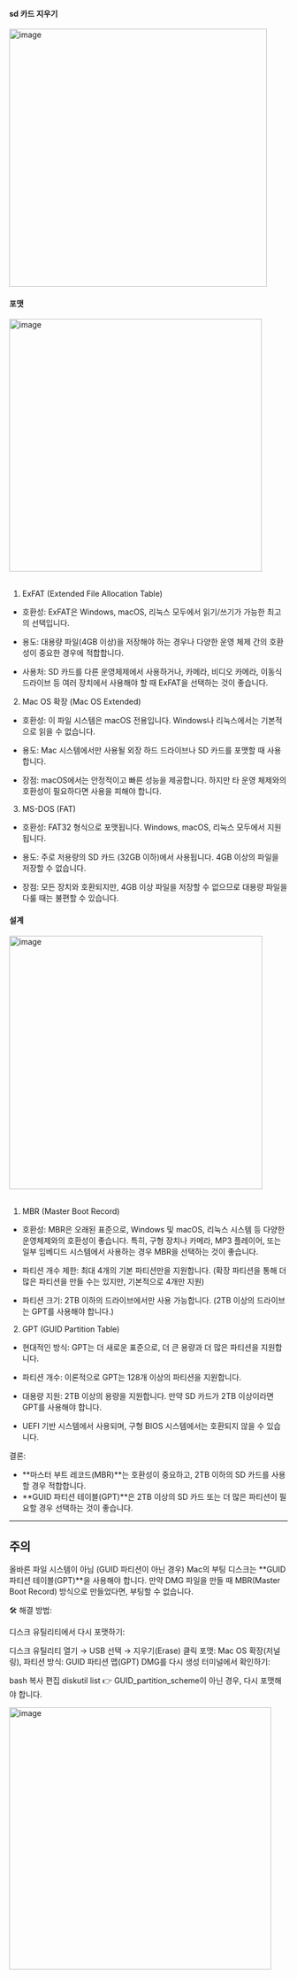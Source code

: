 #### sd 카드 지우기
<img width="466" alt="image" src="https://github.com/user-attachments/assets/79c2f225-e915-4eea-b12c-86bb0ed754dc" />

#### 포맷
<img width="457" alt="image" src="https://github.com/user-attachments/assets/8c1796b7-456c-4b22-a6c1-2f72191d679d" />
<br><br>

1. ExFAT (Extended File Allocation Table)
   
- 호환성: ExFAT은 Windows, macOS, 리눅스 모두에서 읽기/쓰기가 가능한 최고의 선택입니다.

- 용도: 대용량 파일(4GB 이상)을 저장해야 하는 경우나 다양한 운영 체제 간의 호환성이 중요한 경우에 적합합니다.

- 사용처: SD 카드를 다른 운영체제에서 사용하거나, 카메라, 비디오 카메라, 이동식 드라이브 등 여러 장치에서 사용해야 할 때 ExFAT을 선택하는 것이 좋습니다.


2. Mac OS 확장 (Mac OS Extended)
   
- 호환성: 이 파일 시스템은 macOS 전용입니다. Windows나 리눅스에서는 기본적으로 읽을 수 없습니다.

- 용도: Mac 시스템에서만 사용될 외장 하드 드라이브나 SD 카드를 포맷할 때 사용합니다.

- 장점: macOS에서는 안정적이고 빠른 성능을 제공합니다. 하지만 타 운영 체제와의 호환성이 필요하다면 사용을 피해야 합니다.


3. MS-DOS (FAT)

- 호환성: FAT32 형식으로 포맷됩니다. Windows, macOS, 리눅스 모두에서 지원됩니다.

- 용도: 주로 저용량의 SD 카드 (32GB 이하)에서 사용됩니다. 4GB 이상의 파일을 저장할 수 없습니다.

- 장점: 모든 장치와 호환되지만, 4GB 이상 파일을 저장할 수 없으므로 대용량 파일을 다룰 때는 불편할 수 있습니다.




#### 설계
<img width="458" alt="image" src="https://github.com/user-attachments/assets/0c7cca05-d62e-4422-8c01-9a0b69462550" />
<br><br>

1. MBR (Master Boot Record)

- 호환성: MBR은 오래된 표준으로, Windows 및 macOS, 리눅스 시스템 등 다양한 운영체제와의 호환성이 좋습니다.
특히, 구형 장치나 카메라, MP3 플레이어, 또는 일부 임베디드 시스템에서 사용하는 경우 MBR을 선택하는 것이 좋습니다.

- 파티션 개수 제한: 최대 4개의 기본 파티션만을 지원합니다. (확장 파티션을 통해 더 많은 파티션을 만들 수는 있지만, 기본적으로 4개만 지원)

- 파티션 크기: 2TB 이하의 드라이브에서만 사용 가능합니다. (2TB 이상의 드라이브는 GPT를 사용해야 합니다.)

2. GPT (GUID Partition Table)

- 현대적인 방식: GPT는 더 새로운 표준으로, 더 큰 용량과 더 많은 파티션을 지원합니다.

- 파티션 개수: 이론적으로 GPT는 128개 이상의 파티션을 지원합니다.

- 대용량 지원: 2TB 이상의 용량을 지원합니다. 만약 SD 카드가 2TB 이상이라면 GPT를 사용해야 합니다.

- UEFI 기반 시스템에서 사용되며, 구형 BIOS 시스템에서는 호환되지 않을 수 있습니다.

결론:

- **마스터 부트 레코드(MBR)**는 호환성이 중요하고, 2TB 이하의 SD 카드를 사용할 경우 적합합니다.
- **GUID 파티션 테이블(GPT)**은 2TB 이상의 SD 카드 또는 더 많은 파티션이 필요할 경우 선택하는 것이 좋습니다.

---
## 주의

올바른 파일 시스템이 아님 (GUID 파티션이 아닌 경우)
Mac의 부팅 디스크는 **GUID 파티션 테이블(GPT)**을 사용해야 합니다.
만약 DMG 파일을 만들 때 MBR(Master Boot Record) 방식으로 만들었다면, 부팅할 수 없습니다.

🛠 해결 방법:

디스크 유틸리티에서 다시 포맷하기:

디스크 유틸리티 열기 → USB 선택 → 지우기(Erase) 클릭
포맷: Mac OS 확장(저널링),
파티션 방식: GUID 파티션 맵(GPT)
DMG를 다시 생성
터미널에서 확인하기:

bash
복사
편집
diskutil list
👉 GUID_partition_scheme이 아닌 경우, 다시 포맷해야 합니다.

<img width="474" alt="image" src="https://github.com/user-attachments/assets/d437f4e8-3e68-4ca6-ae97-72ae448814d4" />

